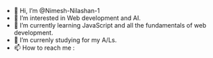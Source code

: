 - 👋 Hi, I’m @Nimesh-Nilashan-1
- 👀 I’m interested in Web development and AI.
- 🌱 I’m currently learning JavaScript and all the fundamentals of web development.
- 💞️ I’m currenly studying for my A/Ls.
- 📫 How to reach me : 


